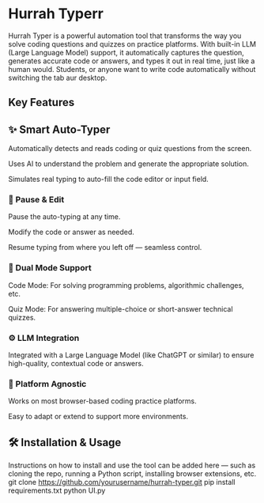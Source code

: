 # Hurrah Typerr
Hurrah Typer is a powerful automation tool that transforms the way you solve coding questions and quizzes on practice platforms. With built-in LLM (Large Language Model) support, it automatically captures the question, generates accurate code or answers, and types it out in real time, just like a human would. Students, or anyone want to write code automatically without switching the tab aur desktop.


## Key Features
## ✨ Smart Auto-Typer

Automatically detects and reads coding or quiz questions from the screen.

Uses AI to understand the problem and generate the appropriate solution.

Simulates real typing to auto-fill the code editor or input field.

### 🛑 Pause & Edit

Pause the auto-typing at any time.

Modify the code or answer as needed.

Resume typing from where you left off — seamless control.

### 🔄 Dual Mode Support

Code Mode: For solving programming problems, algorithmic challenges, etc.

Quiz Mode: For answering multiple-choice or short-answer technical quizzes.

### ⚙️ LLM Integration

Integrated with a Large Language Model (like ChatGPT or similar) to ensure high-quality, contextual code or answers.

### 🎯 Platform Agnostic

Works on most browser-based coding practice platforms.

Easy to adapt or extend to support more environments.


## 🛠️ Installation & Usage

Instructions on how to install and use the tool can be added here — such as cloning the repo, running a Python script, installing browser extensions, etc.
git clone https://github.com/yourusername/hurrah-typer.git
pip install requirements.txt
python UI.py
